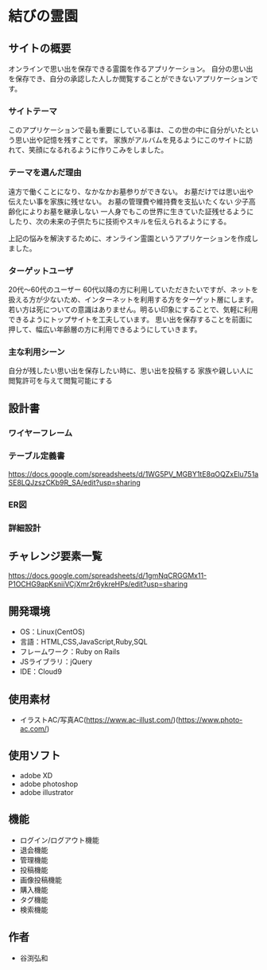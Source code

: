 #  結びの霊園

## サイトの概要
オンラインで思い出を保存できる霊園を作るアプリケーション。
自分の思い出を保存でき、自分の承認した人しか閲覧することができないアプリケーションです。

### サイトテーマ
このアプリケーションで最も重要にしている事は、この世の中に自分がいたという思い出や記憶を残すことです。
家族がアルバムを見るようにこのサイトに訪れて、笑顔になるれるように作りこみをしました。

### テーマを選んだ理由
遠方で働くことになり、なかなかお墓参りができない。
お墓だけでは思い出や伝えたい事を家族に残せない。
お墓の管理費や維持費を支払いたくない
少子高齢化によりお墓を継承しない
一人身でもこの世界に生きていた証残せるようにしたり、次の未来の子供たちに技術やスキルを伝えられるようにする。

上記の悩みを解決するために、オンライン霊園というアプリケーションを作成しました。

### ターゲットユーザ
20代～60代のユーザー
60代以降の方に利用していただきたいですが、ネットを扱える方が少ないため、インターネットを利用する方をターゲット層にします。
若い方は死についての意識はありません。明るい印象にすることで、気軽に利用できるようにトップサイトを工夫しています。
思い出を保存することを前面に押して、幅広い年齢層の方に利用できるようにしていきます。


### 主な利用シーン
自分が残したい思い出を保存したい時に、思い出を投稿する
家族や親しい人に閲覧許可を与えて閲覧可能にする

## 設計書

### ワイヤーフレーム

### テーブル定義書
https://docs.google.com/spreadsheets/d/1WG5PV_MGBY1tE8qOQZxElu751aSE8LQJzszCKb9R_SA/edit?usp=sharing

### ER図

### 詳細設計

## チャレンジ要素一覧
https://docs.google.com/spreadsheets/d/1gmNqCRGGMx11-P1OCHG9apKsniiVCjXmr2r6ykreHPs/edit?usp=sharing

## 開発環境
- OS：Linux(CentOS)
- 言語：HTML,CSS,JavaScript,Ruby,SQL
- フレームワーク：Ruby on Rails
- JSライブラリ：jQuery
- IDE：Cloud9

## 使用素材
- イラストAC/写真AC(https://www.ac-illust.com/)(https://www.photo-ac.com/)

## 使用ソフト
- adobe XD
- adobe photoshop
- adobe illustrator

## 機能

-   ログイン/ログアウト機能
-   退会機能
-   管理機能
-   投稿機能
-   画像投稿機能
-   購入機能
-   タグ機能
-   検索機能

## 作者

-   谷渕弘和
